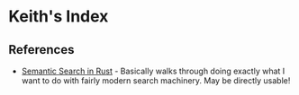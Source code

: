 # Keith's Index

## References

* [Semantic Search in Rust](https://sachaarbonel.medium.com/how-to-build-a-semantic-search-engine-in-rust-e96e6378cfd9) - Basically walks through doing exactly what I want to do with fairly modern search machinery. May be directly usable!
